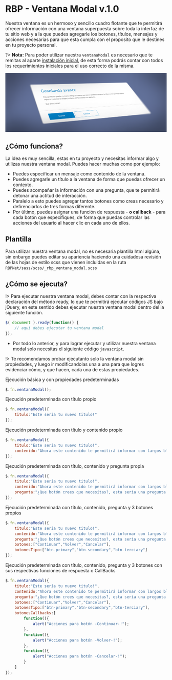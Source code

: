 # RBP - Ventana Modal v.1.0 

Nuestra ventana es un hermoso y sencillo cuadro flotante que te permitirá ofrecer información con una ventana superpuesta sobre toda la interfaz de tu sitio web y a la que puedes agregarle los botones, títulos, mensajes y acciones necesarias para que esta cumpla con el proposito que le destines en tu proyecto personal.

?> <b>Nota:</b> Para poder utilizar nuestra <code>ventanaModal</code> es necesario que te remitas al aparte [instalación inicial](primeros_pasos.md), de esta forma podrás contar con todos los requerimientos iniciales para el uso correcto de la misma.

<img src="_media/rbp-ventana-modal-banner.png"/>

## ¿Cómo funciona?

La idea es muy sencilla, estas en tu proyecto y necesitas informar algo y utilizas nuestra ventana modal. Puedes hacer muchas como por ejemplo:

- Puedes especificar un mensaje como contenido de la ventana.
- Puedes agregarle un título a la ventana de forma que puedas ofrecer un contexto.
- Puedes acompañar la información con una pregunta, que te permitirá detonar una actitud de interacción.
- Paralelo a esto puedes agregar tantos botones como creas necesario y defirenciarlos de tres formas diferente.
- Por último, puedes asignar una función de respuesta - <b>o callback</b> - para cada botón que especifiques, de forma que puedas controlar las acciones del usuario al hacer clic en cada uno de ellos.

## Plantilla

Para utilizar nuestra ventana modal, no es necesaria plantilla html algúna, sin enbargo puedes editar su apariencia haciendo una cuidadosa revisión de las hojas de estilo <ocde>scss</code> que vienen incluidas en la ruta <code>RBPNet/sass/scss/_rbp_ventana_modal.scss</code>

## ¿Cómo se ejecuta?

!> Para ejecutar nuestra ventana modal, debes contar con la respectiva declaración del método ready, lo que te permitirá ejecutar códigos JS bajo jQuery, en este sentido debes ejecutar nuestra ventana modal dentro del la siguiente función.

````js
$( document ).ready(function() {
    // aquí debes ejecutar tu ventana modal
});
````

- Por todo lo anterior, y para lograr ejecutar y utilizar nuestra ventana modal solo necesitas el siguiente código <code>javascript</code>.

!> Te recomendamos probar ejecutanto solo la ventana modal sin propiedades, y luego ir modificandolas una a una para que logres evidenciar cómo, y que hacen, cada una de estas propiedades.

Ejecución básica y con propiedades predeterminadas

````js
$.fn.ventanaModal();
````

Ejecución predeterminada con título propio

````js
$.fn.ventanaModal({
    titulo:"Este sería tu nuevo titulo!"
});
````

Ejecución predeterminada con título y contenido propio

````js
$.fn.ventanaModal({
    titulo:"Este sería tu nuevo titulo!",
    contenido:"Ahora este contenido te permitirá informar con largos bloques de texto."
});
````

Ejecución predeterminada con título, contenido y pregunta propia

````js
$.fn.ventanaModal({
    titulo:"Este sería tu nuevo titulo!",
    contenido:"Ahora este contenido te permitirá informar con largos bloques de texto.",
    pregunta:"¿Que botón crees que necesitas?, esta sería una pregunta interesante e invita a tus usuarios a identificar el botón que deben presionar."
});
````

Ejecución predeterminada con título, contenido, pregunta y 3 botones propios

````js
$.fn.ventanaModal({
    titulo:"Este sería tu nuevo titulo!",
    contenido:"Ahora este contenido te permitirá informar con largos bloques de texto.",
    pregunta:"¿Que botón crees que necesitas?, esta sería una pregunta interesante e invita a tus usuarios a identificar el botón que deben presionar.",
    botones:["Continuar","Volver","Cancelar"],
    botonesTipo:["btn-primary","btn-secondary","btn-terciary"]
});
````

Ejecución predeterminada con título, contenido, pregunta y 3 botones con sus respectivas funciones de respuesta o CallBacks

````js
$.fn.ventanaModal({
    titulo:"Este sería tu nuevo titulo!",
    contenido:"Ahora este contenido te permitirá informar con largos bloques de texto.",
    pregunta:"¿Que botón crees que necesitas?, esta sería una pregunta interesante e invita a tus usuarios a identificar el botón que deben presionar.",
    botones:["Continuar","Volver","Cancelar"],
    botonesTipo:["btn-primary","btn-secondary","btn-terciary"],
    botonesCallbacks:[
        function(){
            alert("Acciones para botón -Continuar-!");
        },
        function(){
            alert("Acciones para botón -Volver-!");
        },
        function(){
            alert("Acciones para botón -Cancelar-!");
        }
    ]
});


````